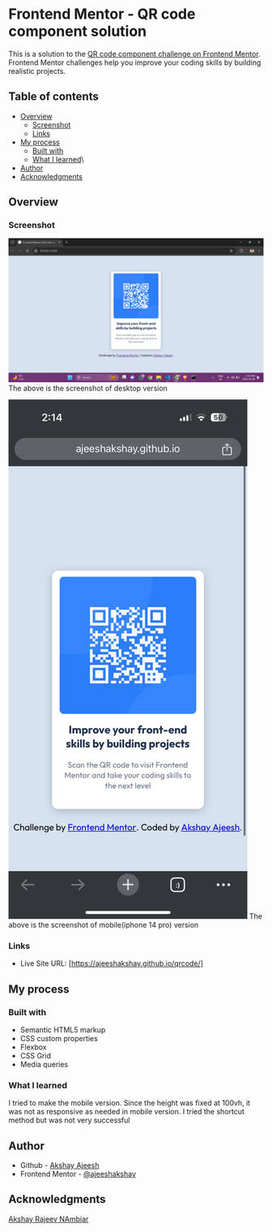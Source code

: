 # Frontend Mentor - QR code component solution

This is a solution to the [QR code component challenge on Frontend Mentor](https://www.frontendmentor.io/challenges/qr-code-component-iux_sIO_H). Frontend Mentor challenges help you improve your coding skills by building realistic projects. 

## Table of contents

- [Overview](#overview)
  - [Screenshot](#screenshot)
  - [Links](#links)
- [My process](#my-process)
  - [Built with](#built-with)
  - [What I learned](#what-i-learned)\
- [Author](#author)
- [Acknowledgments](#acknowledgments)

## Overview

### Screenshot

![](./Screenshot.png)
The above is the screenshot of desktop version

![](./screenshot2.jpg)
The above is the screenshot of mobile(iphone 14 pro) version

### Links

- Live Site URL: [https://ajeeshakshay.github.io/qrcode/]

## My process

### Built with

- Semantic HTML5 markup
- CSS custom properties
- Flexbox
- CSS Grid
- Media queries


### What I learned

I tried to make the mobile version. Since the height was fixed at 100vh, it was not as responsive as needed in mobile version. I tried the shortcut method but was not very successful

## Author

- Github - [Akshay Ajeesh](https://github.com/ajeeshakshay)
- Frontend Mentor - [@ajeeshakshay](https://www.frontendmentor.io/profile/ajeeshakshay)


## Acknowledgments

[Akshay Rajeev NAmbiar](https://github.com/akshayrajeevnambiar)

